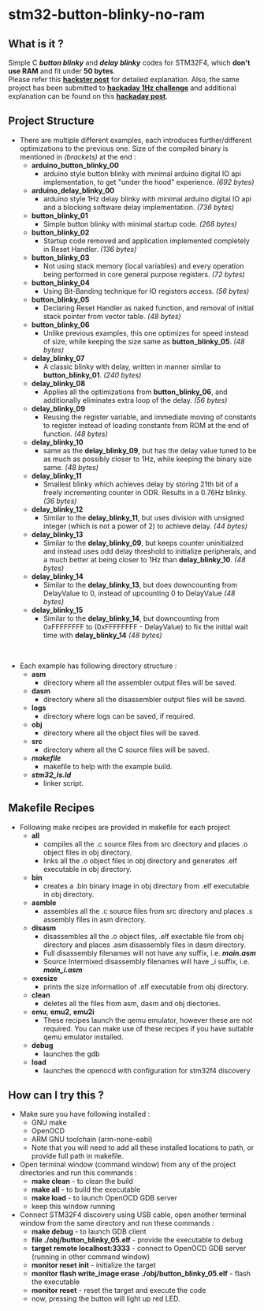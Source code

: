 # stm32-button-blinky-no-ram

## What is it ?

Simple C ***button blinky*** and ***delay blinky*** codes for STM32F4, which **don't use RAM** and fit under **50 bytes**.  
Please refer this **[hackster post](https://www.hackster.io/RVLAD/50-bytes-button-blinky-on-stm32f4-which-doesn-t-use-ram-bcdadc)** for detailed explanation. Also, the same project has been submitted to **[hackaday 1Hz challenge](https://hackaday.io/submissions/one-hertz-challenge/list)** and additional explanation can be found on this **[hackaday post](https://hackaday.io/project/203691-stm32f4-1hz-blinky-under-50-bytes)**.

## Project Structure

- There are multiple different examples, each introduces further/different optimizations to the previous one. Size of the compiled binary is mentioned in *(brackets)* at the end :
    - **arduino_button_blinky_00**
        - arduino style button blinky with minimal arduino digital IO api implementation, to get "under the hood" experience. *(692 bytes)*
    - **arduino_delay_blinky_00**
        - arduino style 1Hz delay blinky with minimal arduino digital IO api and a blocking software delay implementation. *(736 bytes)*
    - **button_blinky_01**  
        - Simple button blinky with minimal startup code. *(268 bytes)*
    - **button_blinky_02**  
        - Startup code removed and application implemented completely in Reset Handler. *(136 bytes)*
    - **button_blinky_03**  
        - Not using stack memory (local variables) and every operation being performed in core general purpose registers. *(72 bytes)*
    - **button_blinky_04**  
        - Using Bit-Banding technique for IO registers access. *(56 bytes)*
    - **button_blinky_05**  
        - Declaring Reset Handler as naked function, and removal of initial stack pointer from vector table. *(48 bytes)*
    - **button_blinky_06**  
        - Unlike previous examples, this one optimizes for speed instead of size, while keeping the size same as **button_blinky_05**. *(48 bytes)*
    - **delay_blinky_07**
        - A classic blinky with delay, written in manner similar to **button_blinky_01**. *(240 bytes)*
    - **delay_blinky_08**
        - Applies all the optimizations from **button_blinky_06**, and additionally eliminates extra loop of the delay. *(56 bytes)*
    - **delay_blinky_09**
        - Reusing the register variable, and immediate moving of constants to register instead of loading constants from ROM at the end of function. *(48 bytes)*
    - **delay_blinky_10**
        - same as the **delay_blinky_09**, but has the delay value tuned to be as much as possibly closer to 1Hz, while keeping the binary size same. *(48 bytes)*
    - **delay_blinky_11**
        - Smallest blinky which achieves delay by storing 21th bit of a freely incrementing counter in ODR. Results in a 0.76Hz blinky. *(36 bytes)*
    - **delay_blinky_12**
        - Similar to the **delay_blinky_11**, but uses division with unsigned integer (which is not a power of 2) to achieve delay. *(44 bytes)*
    - **delay_blinky_13**
        - Similar to the **delay_blinky_09**, but keeps counter uninitialzed and instead uses odd delay threshold to initialize peripherals, and a much better at being closer to 1Hz than **delay_blinky_10**. *(48 bytes)*
    - **delay_blinky_14**
        - Similar to the **delay_blinky_13**, but does downcounting from DelayValue to 0, instead of upcounting 0 to DelayValue *(48 bytes)*
    - **delay_blinky_15**
        - Similar to the **delay_blinky_14**, but downcounting from 0xFFFFFFFF to (0xFFFFFFFF - DelayValue) to fix the initial wait time with **delay_blinky_14** *(48 bytes)* 

<br>


- Each example has following directory structure :
    - **asm**
        - directory where all the assembler output files will be saved.
    - **dasm**
        - directory where all the disassembler output files will be saved.
    - **logs**
        - directory where logs can be saved, if required.
    - **obj**
        - directory where all the object files will be saved.
    - **src**
        - directory where all the C source files will be saved.
    - ***makefile***
        - makefile to help with the example build.
    - ***stm32_ls.ld***
        - linker script.


## Makefile Recipes

- Following make recipes are provided in makefile for each project
    - **all**
        - compiles all the .c source files from src directory and places .o object files in obj directory.
        - links all the .o object files in obj directory and generates .elf executable in obj directory.
    - **bin**
        - creates a .bin binary image in obj directory from .elf executable in obj directory.
    - **asmble**
        - assembles all the .c source files from src directory and places .s assembly files in asm directory.
    - **disasm**
        - disassembles all the .o object files, .elf exectable file from obj directory and places .asm disassembly files in dasm directory.
        - Full disassembly filenames will not have any suffix, i.e. ***main.asm***
        - Source Intermixed disassembly filenames will have _i suffix, i.e. ***main_i.asm***
    - **exesize**
        - prints the size information of .elf executable from obj directory.
    - **clean**
        - deletes all the files from asm, dasm and obj diectories.
    - **emu**, **emu2**, **emu2i**
        - These recipes launch the qemu emulator, however these are not required. You can make use of these recipes if you have suitable qemu emulator installed.
    - **debug**
        - launches the gdb
    - **load**
        - launches the openocd with configuration for stm32f4 discovery

## How can I try this ?
- Make sure you have following installed : 
    - GNU make
    - OpenOCD
    - ARM GNU toolchain (arm-none-eabi)
    - Note that you will need to add all these installed locations to path, or provide full path in makefile.
- Open terminal window (command window) from any of the project directories and run this commands : 
    - **make clean** - to clean the build
    - **make all** - to build the executable
    - **make load** - to launch OpenOCD GDB server
    - keep this window running
- Connect STM32F4 discovery using USB cable, open another terminal window from the same directory and run these commands : 
    - **make debug** - to launch GDB client
    - **file ./obj/button_blinky_05.elf** - provide the executable to debug
    - **target remote localhost:3333** - connect to OpenOCD GDB server (running in other command window)
    - **monitor reset init** - initialize the target
    - **monitor flash write_image erase ./obj/button_blinky_05.elf** - flash the executable
    - **monitor reset** - reset the target and execute the code
    - now, pressing the button will light up red LED.

